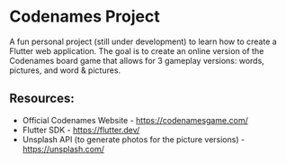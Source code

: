 # Codenames Project

A fun personal project (still under development) to learn how to create a Flutter web application. The goal is to create an online version of the Codenames board game that allows for 3 gameplay versions: words, pictures, and word & pictures. 

## Resources:

* Official Codenames Website - https://codenamesgame.com/
* Flutter SDK - https://flutter.dev/
* Unsplash API (to generate photos for the picture versions) - https://unsplash.com/
